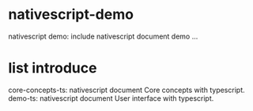 # nativescript-demo
nativescript demo: include nativescript document demo ...  
# list introduce
core-concepts-ts: nativescript document Core concepts with typescript.  
demo-ts: nativescript document User interface with typescript.  

